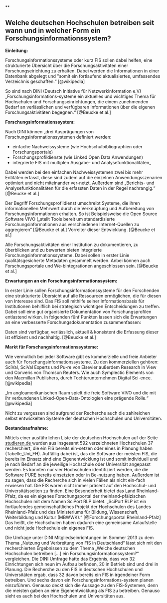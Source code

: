 **

Welche deutschen Hochschulen betreiben seit wann und in welcher Form ein Forschungsinformationssystem?
------------------------------------------------------------------------



**Einleitung:**

Forschungsinformationssysteme oder kurz FIS sollen dabei helfen, eine strukturierte Übersicht über die Forschungsaktivitäten einer Forschungseirichtung zu erhalten. Dabei werden die Informationen in einer Datenbank abgelegt und "somit ein fortlaufend aktualisiertes, umfassendes Verzeichnis geschaffen.“ [@wikipedia]

So sind nach DINI (Deutsch Initiative für Netzwerkinformation e.V) „Forschungsinformations-systeme ein aktuelles und wichtiges Thema für Hochschulen und Forschungseinrichtungen, die einem zunehmenden Bedarf an verlässlichen und verfügbaren Informationen über die eigenen Forschungsaktivitäten begegnen.“ [@Beucke et al.]

**Forschungsinformationssystem:**

Nach DINI können „drei Ausprägungen von Forschungsinformationssystemen definiert werden:

 - einfache Nachweissysteme (wie Hochschulbibliographien oder Forschungsportale)
 - Forschungsprofildienste (wie Linked Open Data Anwendungen)
 - integrierte FIS mit multiplen Ausgabe- und Analysefunktionalitäten„


Dabei werden bei den einfachen Nachweissystemen zwei bis mehr Entitäten erfasst, diese sind zudem auf die einzelnen Anwendungsszenarien optimiert und nicht miteinander ver-netzt. Außerdem sind „Berichts- und Analysefunktionalitäten für die erfassten Daten in der Regel nachrangig.“ [@Beucke et al.]

Der Begriff Forschungsprofildienst umschreibt Systeme, die ihren informationellen Mehrwert durch die Verknüpfung und Aufbereitung von Forschungsinformationen erhalten. 
So ist Beispielsweise die Open Source Software VIVO („stellt Tools bereit um standardisierte Forschungsinformationen aus verschiedenen Internet-Quellen zu aggregieren“ [@Beucke et al.] Vorreiter dieser Entwicklung. [@Beucke et al.]

Alle Forschungsaktivitäten einer Institution zu dokumentieren, zu überblicken und zu bewerten bieten integrierte Forschungsinformationssysteme. Dabei sollen in erster Linie qualitätsgesicherte Metadaten gesammelt werden. Anbei können auch Forschungsportale und We-bintegrationen angeschlossen sein. [@Beucke et al.]

**Erwartungen an ein Forschungsinformationssystem:**

In erster Linie sollen Forschungsinformationssysteme für den Forschenden eine strukturierte Übersicht auf alle Ressourcen ermöglichen, die für diesen von Interesse sind. Das FIS soll mithilfe seiner Informationsbasis für Institutionen behilflich bei strategisch wichtigen Entscheidungen zu treffen. Dabei soll eine gut organisierte Dokumentation von Forschungsprofilen entlastend wirken. In folgenden fünf Punkten lassen sich die Erwartungen an eine verbesserte Forschungsdokumentation zusammenfassen:

Daten sind verfügbar, verlässlich, aktuell & konsistent die Erfassung dieser ist effizient und nachhaltig. [@Beucke et al.]

**Markt für Forschungsinformationssysteme:**

Wie vermutlich bei jeder Software gibt es kommerzielle und freie Anbieter auch für Forschungsinformationssysteme. Zu den kommerziellen gehören: SciVal, SciVal Experts und Pu-re von Elsevier außerdem Research in View und Converis von Thomson Reuters. Wie auch Symplectic Elements von den Macmillan Publishers, durch Tochterunternehmen Digital Sci-ence. [@wikipedia]

„Im angloamerikanischen Raum spielt die freie Software VIVO und die mit ihr verbundenen Linked-Open-Data-Ontologien eine prägende Rolle.“ [@wikipedia]

Nicht zu vergessen sind aufgrund der Recherche auch die zahlreichen selbst entwickelten Systeme der deutschen Hochschulen und Universitäten.

**Bestandsaufnahme:**

Mittels einer ausführlichen Liste der deutschen Hochschulen auf der Seite [studieren.de
][1] wurden aus insgesamt 592 verzeichneten Hochschulen 37 recherchiert, die ein FIS bereits ein-setzen oder eines in Planung haben (Tabelle_Uni_FH). Auffällig dabei ist, das die Software der meisten FIS, die bereits im Einsatz sind eine Eigenentwicklung ist und somit individuell und je nach Bedarf an die jeweilige Hochschule oder Universität angepasst werden. Es konnten nur vier Hochschulen identifiziert werden, die die Software PURE bereits einsetzten oder in Be-nutzung haben. Außerdem ist zu sagen, dass die Recherche sich in vielen Fällen als nicht ein-fach erwiesen hat. Die FIS waren nicht immer präsent auf den Hochschul- und Universitätsseiten zu finden. Eine Besonderheit bietet das Land Rheinland-Pfalz, da es ein eigenes Forschungsportal der rheinland-pfälzischen Hochschulen mit dem Namen SciPort RLP bietet. „SciPort RLP ist ein fortlaufendes gemeinschaftliches Projekt der Hochschulen des Landes Rheinland-Pfalz und des Ministeriums für Bildung, Wissenschaft, Weiterbildung und Kultur (MBWWK).“  [@Forschungsportal Rheinland-Pfalz] Das heißt, die Hochschulen haben dadurch eine gemeinsame Anlaufstelle und nicht jede Hochschule ein eigenes FIS.

Die Umfrage unter DINI Mitgliedseinrichtungen im Sommer 2013 zu dem Thema „Nutzung und Verbreitung von FIS in Deutschland“ lässt sich mit den recherchierten Ergebnissen zu dem Thema „Welche deutschen Hochschulen betreiben […] ein Forschungsinformationssystem?“ vergleichen. Die DINI Umfrage hatte das Ergebnis, dass von 32 Einrichtungen sich neun im Aufbau befinden, 20 in Betrieb sind und drei in Planung. Die Recherche zu den FIS in deutschen Hochschulen und Universitäten ergab, dass 32 davon bereits ein FIS in irgendeiner Form betreiben. Und sechs davon ein Forschungsinformations-system planen einzuführen. Genauso deckt sich die Aussage zu den FIS-Systemen, denn die meisten gaben an eine Eigenentwicklung als FIS zu betreiben. Genauso sieht es auch bei den Hochschulen und Universitäten aus.  





  [1]: studieren.de
